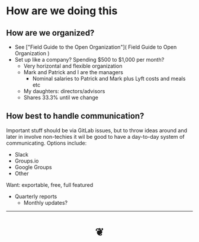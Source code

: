 # How are we doing this

## How are we organized?

* See ["Field Guide to the Open Organization"]( Field Guide to Open Organization )
* Set up like a company? Spending $500 to $1,000 per month?
	* Very horizontal and flexible organization
	* Mark and Patrick and I are the managers
		* Nominal salaries to Patrick and Mark plus Lyft costs and meals etc
	* My daughters: directors/advisors
	* Shares 33.3% until we change



## How best to handle communication?

Important stuff should be via GitLab issues, but to throw ideas around and later in involve non-techies it wil be good to have a day-to-day system of communicating. Options include:

* Slack
* Groups.io
* Google Groups
* Other

Want: exportable, free, full featured

* Quarterly reports
	* Monthly updates?


***

# <center title="hello!" ><a href=javascript:window.scrollTo(0,0); style=text-decoration:none; > ❦ </a></center>

